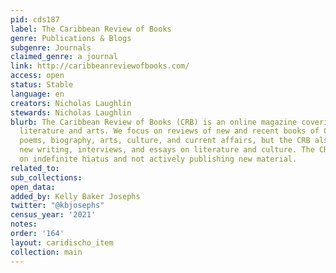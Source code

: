 ```yaml
---
pid: cds187
label: The Caribbean Review of Books
genre: Publications & Blogs
subgenre: Journals
claimed_genre: a journal
link: http://caribbeanreviewofbooks.com/
access: open
status: Stable
language: en
creators: Nicholas Laughlin
stewards: Nicholas Laughlin
blurb: The Caribbean Review of Books (CRB) is an online magazine covering Caribbean
  literature and arts. We focus on reviews of new and recent books of Caribbean fiction,
  poems, biography, arts, culture, and current affairs, but the CRB also publishes
  new writing, interviews, and essays on literature and culture. The CRB is currently
  on indefinite hiatus and not actively publishing new material.
related_to:
sub_collections:
open_data:
added_by: Kelly Baker Josephs
twitter: "@kbjosephs"
census_year: '2021'
notes:
order: '164'
layout: caridischo_item
collection: main
---
```

